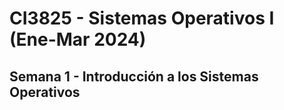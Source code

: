 # CI3825 - Sistemas Operativos I (Ene-Mar 2024)
## Semana 1 - Introducción a los Sistemas Operativos
